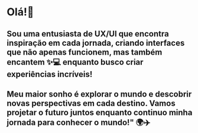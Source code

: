 # Olá!👋<br>

## Sou uma entusiasta de UX/UI que encontra inspiração em cada jornada, criando interfaces que não apenas funcionem, mas também encantem :sparkles::computer: enquanto busco criar experiências incríveis! <br> 
## Meu maior sonho é explorar o mundo e descobrir novas perspectivas em cada destino. Vamos projetar o futuro juntos enquanto continuo minha jornada para conhecer o mundo!" 🌍✈️<br>

### 
